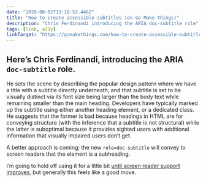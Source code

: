 ```yaml
---
date: "2020-08-02T13:18:52.446Z"
title: "How to create accessible subtitles (on Go Make Things)"
description: "Chris Ferdinandi introducing the ARIA doc-subtitle role"
tags: [link, a11y]
linkTarget: "https://gomakethings.com/how-to-create-accessible-subtitles/"
---
```

Here’s Chris Ferdinandi, introducing the ARIA <code>doc-subtitle</code> role.
---

He sets the scene by describing the popular design pattern where we have a title with a subtitle directly underneath, and that subtitle is set to be visually distinct via its font size being larger than the body text while remaining smaller than the main heading. Developers have typically marked up the subtitle using either another heading element, or a dedicated class. He suggests that the former is bad because headings in HTML are for conveying structure (with the inference that a subtitle is not structural) while the latter is suboptimal because it provides sighted users with additional information that visually impaired users don’t get.

A better approach is coming; the new `role=doc-subtitle` will convey to screen readers that the element is a subheading.

I’m going to hold off using it for a little bit [until screen reader support improves](https://twitter.com/stevefaulkner/status/1286367526105026560), but generally this feels like a good move.
